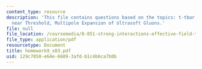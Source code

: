 ```yaml
---
content_type: resource
description: 'This file contains questions based on the topics: t-tbar Production
  near Threshold, Multipole Expansion of Ultrasoft Gluons.'
file: null
file_location: /coursemedia/8-851-strong-interactions-effective-field-theories-of-qcd-spring-2006/129c7050e64e66093afdb1c4b6ca7b0b_homework9_s03.pdf
file_type: application/pdf
resourcetype: Document
title: homework9_s03.pdf
uid: 129c7050-e64e-6609-3afd-b1c4b6ca7b0b
---
```

